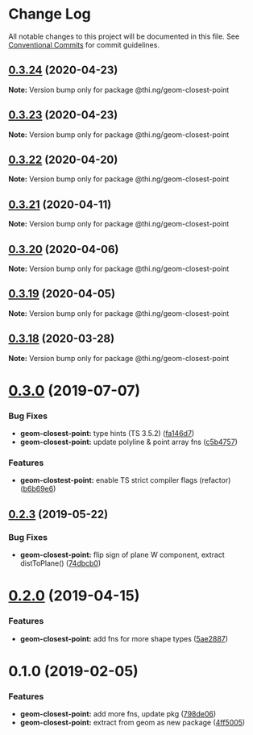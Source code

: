 # Change Log

All notable changes to this project will be documented in this file.
See [Conventional Commits](https://conventionalcommits.org) for commit guidelines.

## [0.3.24](https://github.com/thi-ng/umbrella/compare/@thi.ng/geom-closest-point@0.3.23...@thi.ng/geom-closest-point@0.3.24) (2020-04-23)

**Note:** Version bump only for package @thi.ng/geom-closest-point





## [0.3.23](https://github.com/thi-ng/umbrella/compare/@thi.ng/geom-closest-point@0.3.22...@thi.ng/geom-closest-point@0.3.23) (2020-04-23)

**Note:** Version bump only for package @thi.ng/geom-closest-point





## [0.3.22](https://github.com/thi-ng/umbrella/compare/@thi.ng/geom-closest-point@0.3.21...@thi.ng/geom-closest-point@0.3.22) (2020-04-20)

**Note:** Version bump only for package @thi.ng/geom-closest-point





## [0.3.21](https://github.com/thi-ng/umbrella/compare/@thi.ng/geom-closest-point@0.3.20...@thi.ng/geom-closest-point@0.3.21) (2020-04-11)

**Note:** Version bump only for package @thi.ng/geom-closest-point





## [0.3.20](https://github.com/thi-ng/umbrella/compare/@thi.ng/geom-closest-point@0.3.19...@thi.ng/geom-closest-point@0.3.20) (2020-04-06)

**Note:** Version bump only for package @thi.ng/geom-closest-point





## [0.3.19](https://github.com/thi-ng/umbrella/compare/@thi.ng/geom-closest-point@0.3.18...@thi.ng/geom-closest-point@0.3.19) (2020-04-05)

**Note:** Version bump only for package @thi.ng/geom-closest-point





## [0.3.18](https://github.com/thi-ng/umbrella/compare/@thi.ng/geom-closest-point@0.3.17...@thi.ng/geom-closest-point@0.3.18) (2020-03-28)

**Note:** Version bump only for package @thi.ng/geom-closest-point





# [0.3.0](https://github.com/thi-ng/umbrella/compare/@thi.ng/geom-closest-point@0.2.3...@thi.ng/geom-closest-point@0.3.0) (2019-07-07)

### Bug Fixes

* **geom-closest-point:** type hints (TS 3.5.2) ([fa146d7](https://github.com/thi-ng/umbrella/commit/fa146d7))
* **geom-closest-point:** update polyline & point array fns ([c5b4757](https://github.com/thi-ng/umbrella/commit/c5b4757))

### Features

* **geom-clostest-point:** enable TS strict compiler flags (refactor) ([b6b69e6](https://github.com/thi-ng/umbrella/commit/b6b69e6))

## [0.2.3](https://github.com/thi-ng/umbrella/compare/@thi.ng/geom-closest-point@0.2.2...@thi.ng/geom-closest-point@0.2.3) (2019-05-22)

### Bug Fixes

* **geom-closest-point:** flip sign of plane W component, extract distToPlane() ([74dbcb0](https://github.com/thi-ng/umbrella/commit/74dbcb0))

# [0.2.0](https://github.com/thi-ng/umbrella/compare/@thi.ng/geom-closest-point@0.1.13...@thi.ng/geom-closest-point@0.2.0) (2019-04-15)

### Features

* **geom-closest-point:** add fns for more shape types ([5ae2887](https://github.com/thi-ng/umbrella/commit/5ae2887))

# 0.1.0 (2019-02-05)

### Features

* **geom-closest-point:** add more fns, update pkg ([798de06](https://github.com/thi-ng/umbrella/commit/798de06))
* **geom-closest-point:** extract from geom as new package ([4ff5005](https://github.com/thi-ng/umbrella/commit/4ff5005))
